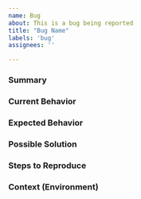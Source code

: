 ```yaml
---
name: Bug
about: This is a bug being reported
title: "Bug Name"
labels: 'bug'
assignees: ''

---
```

<!-- Text within these arrows are notes for you and should be deleted. -->

### Summary

<!-- Provide a general summary of the problem here and in the title. -->

### Current Behavior

<!-- Give a concise explanation of the problem in more detail here. -->

### Expected Behavior

<!-- Explain what should be happening instead. -->

### Possible Solution

<!-- Not obligatory, but suggest any potential causes/fixes for the bug. -->

### Steps to Reproduce

<!-- Provide step by step instructions for reproducing the bug.-->

<!-- Include photos or videos if possible to help troubleshooters. -->

### Context (Environment)

<!-- How has this issue affected you? What are you trying to accomplish? -->

<!-- Providing context helps us come up with a solution. -->

<!-- What version of the client are you using? -->

<!-- What operating system are you running? -->

